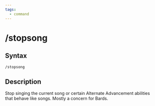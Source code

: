 ```yaml
---
tags:
  - command
---
```


# /stopsong

## Syntax

<!--cmd-syntax-start-->
```eqcommand
/stopsong
```
<!--cmd-syntax-end-->

## Description

<!--cmd-desc-start-->
Stop singing the current song or certain Alternate Advancement abilities that behave like songs. Mostly a concern for Bards.
<!--cmd-desc-end-->